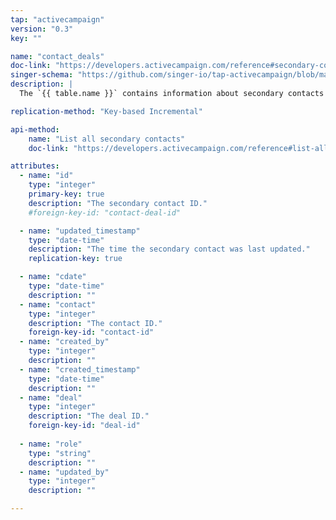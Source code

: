 ```yaml
---
tap: "activecampaign"
version: "0.3"
key: ""

name: "contact_deals"
doc-link: "https://developers.activecampaign.com/reference#secondary-contacts"
singer-schema: "https://github.com/singer-io/tap-activecampaign/blob/master/tap_activecampaign/schemas/contact_deals.json"
description: |
  The `{{ table.name }}` contains information about secondary contacts associated with a deal in your {{ integration.display_name }} account.

replication-method: "Key-based Incremental"

api-method:
    name: "List all secondary contacts"
    doc-link: "https://developers.activecampaign.com/reference#list-all-secondary-contacts"

attributes:
  - name: "id"
    type: "integer"
    primary-key: true
    description: "The secondary contact ID."
    #foreign-key-id: "contact-deal-id"

  - name: "updated_timestamp"
    type: "date-time"
    description: "The time the secondary contact was last updated."
    replication-key: true

  - name: "cdate"
    type: "date-time"
    description: ""
  - name: "contact"
    type: "integer"
    description: "The contact ID."
    foreign-key-id: "contact-id"
  - name: "created_by"
    type: "integer"
    description: ""
  - name: "created_timestamp"
    type: "date-time"
    description: ""
  - name: "deal"
    type: "integer"
    description: "The deal ID."
    foreign-key-id: "deal-id"
  
  - name: "role"
    type: "string"
    description: ""
  - name: "updated_by"
    type: "integer"
    description: ""

---
```

